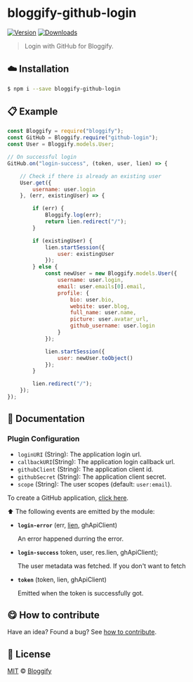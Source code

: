 
# bloggify-github-login

 [![Version](https://img.shields.io/npm/v/bloggify-github-login.svg)](https://www.npmjs.com/package/bloggify-github-login) [![Downloads](https://img.shields.io/npm/dt/bloggify-github-login.svg)](https://www.npmjs.com/package/bloggify-github-login)

> Login with GitHub for Bloggify.

## :cloud: Installation

```sh
$ npm i --save bloggify-github-login
```


## :clipboard: Example



```js
const Bloggify = require("bloggify");
const GitHub = Bloggify.require("github-login");
const User = Bloggify.models.User;

// On successful login
GitHub.on("login-success", (token, user, lien) => {

    // Check if there is already an existing user
    User.get({
        username: user.login
    }, (err, existingUser) => {

        if (err) {
            Bloggify.log(err);
            return lien.redirect("/");
        }

        if (existingUser) {
            lien.startSession({
                user: existingUser
            });
        } else {
            const newUser = new Bloggify.models.User({
                username: user.login,
                email: user.emails[0].email,
                profile: {
                    bio: user.bio,
                    website: user.blog,
                    full_name: user.name,
                    picture: user.avatar_url,
                    github_username: user.login
                }
            });

            lien.startSession({
                user: newUser.toObject()
            });
        }

        lien.redirect("/");
    });
});
```

## :memo: Documentation


### Plugin Configuration

 - `loginURI` (String): The application login url.
 - `callbackURI`(String): The application login callback url.
 - `githubClient` (String): The application client id.
 - `githubSecret` (String): The application client secret.
 - `scope` (String): The user scopes (default: `user:email`).

 To create a GitHub application, [click here](https://github.com/settings/applications/new).

 :arrow_up: The following events are emitted by the module:

  - **`login-error`** (err, [lien](https://github.com/LienJS/Lien), ghApiClient)

    An error happened durring the error.

  - **`login-success`** token, user, res.lien, ghApiClient);

     The user metadata was fetched. If you don't want to fetch

  - **`token`** (token, lien, ghApiClient)

     Emitted when the token is successfully got.



## :yum: How to contribute
Have an idea? Found a bug? See [how to contribute][contributing].



## :scroll: License

[MIT][license] © [Bloggify][website]

[license]: http://showalicense.com/?fullname=Bloggify%20%3Csupport%40bloggify.org%3E%20(https%3A%2F%2Fbloggify.org)&year=2016#license-mit
[website]: https://bloggify.org
[contributing]: /CONTRIBUTING.md
[docs]: /DOCUMENTATION.md

